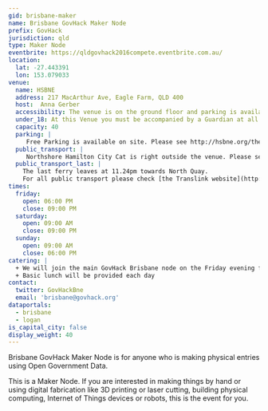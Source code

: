 ```yaml
---
gid: brisbane-maker
name: Brisbane GovHack Maker Node
prefix: GovHack
jurisdiction: qld
type: Maker Node
eventbrite: https://qldgovhack2016compete.eventbrite.com.au/
location:
  lat: -27.443391
  lon: 153.079033
venue:
  name: HSBNE
  address: 217 MacArthur Ave, Eagle Farm, QLD 400
  host:  Anna Gerber   
  accessibility: The venue is on the ground floor and parking is available close by.
  under_18: At this Venue you must be accompanied by a Guardian at all times
  capacity: 40
  parking: |
     Free Parking is available on site. Please see http://hsbne.org/thespace.html for more details on transport   
  public_transport: |
     Northshore Hamilton City Cat is right outside the venue. Please see http://hsbne.org/thespace.html for more details on transport   
  public_transport_last: |
    The last ferry leaves at 11.24pm towards North Quay.
    For all public transport please check [the Translink website](http://translink.com.au) for your particular service and what time the last call is.
times:
  friday:
    open: 06:00 PM
    close: 09:00 PM
  saturday:
    open: 09:00 AM
    close: 09:00 PM
  sunday:
    open: 09:00 AM
    close: 06:00 PM
catering: |
  + We will join the main GovHack Brisbane node on the Friday evening for the launch and dinner.
  + Basic lunch will be provided each day   
contact:
  twitter: GovHackBne
  email: 'brisbane@govhack.org'
dataportals:
  - brisbane
  - logan
is_capital_city: false
display_weight: 40
---
```


Brisbane GovHack Maker Node is for anyone who is making physical entries using Open Government Data.

This is a Maker Node. If you are interested in making things by hand or using digital fabrication like 3D printing or laser cutting, building physical computing, Internet of Things devices or robots, this is the event for you.